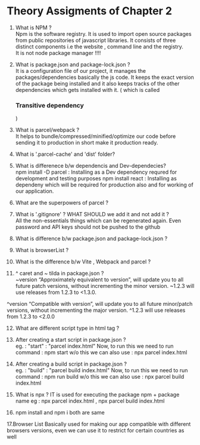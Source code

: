 # Theory Assigments of Chapter 2

1. What is NPM ? <br/>
   Npm is the software registry. It is used to import open source packages from public repositories of javascript libraries. It consists of three
   distinct components i.e the website , command line and the registry.<br/>
   It is not node package manager !!!!

2. What is package.json and package-lock.json ? <br/>
It is a configuration file of our project, it manages the packages/dependencies basically the js code. 
It keeps the exact version of the package being installed and it also keeps tracks of the other dependencies which gets installed
with it. ( which is called <h3>Transitive dependency</h3> ) 

3. What is parcel/webpack ? <br/>
It helps to bundle/compressed/minified/optimize our code before sending it to production in short make it production ready.


4. What is '.parcel-cache' and 'dist' folder? <br/>

5. What is differenece b/w dependencis and Dev-dependecies? <br/>
npm install -D parcel  : Installing as a Dev dependency requred for development and testing purposes
npm install react      : Installing as dependeny which will be required for production also and for working of our application.


6. What are the superpowers of parcel ? <br/>
7. What is '.gitignore' ? WHAT SHOULD we add it and not add it ? <br/>
All the non-essentials things which can be regenerated again. Even password and API keys should not be pushed to the github

8. What is difference b/w package.json and package-lock.json ? <br/>
9. What is browserList ? <br/>
10. What is the difference b/w Vite , Webpack and parcel ? <br/>
11. ^  caret and ~ tilda in package.json ? <br/>
~version “Approximately equivalent to version”, will update you to all future patch versions, without incrementing the minor version. ~1.2.3 will use releases from 1.2.3 to <1.3.0.

^version “Compatible with version”, will update you to all future minor/patch versions, without incrementing the major version. ^1.2.3 will use releases from 1.2.3 to <2.0.0


12. What are different script type in html tag ? <br/>
13. After creating a start script in package.json ? <br/>
    eg. : "start" : "parcel index.html"
    Now, to run this we need to run command : npm start
    w/o this we can also use : npx parcel index.html

14. After creating a build script in package.json ? <br/>
    eg. : "build" : "parcel build index.html"
    Now, to run this we need to run command : npm run build
    w/o this we can also use : npx parcel build index.html

15. What is npx ?
IT is used for executing the package
npm + package name
eg : npx parcel index.html , npx parcel build index.html

16. npm install and npm i both are same

17.Browser List 
Basically used for making our app compatible with different browsers versions, even we can use it to restrict for certain countries as well

